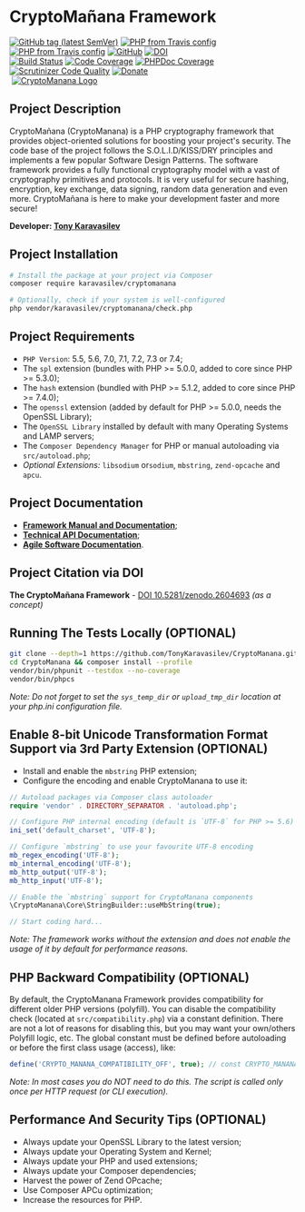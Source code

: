 # CryptoMañana Framework
[![GitHub tag (latest SemVer)](https://img.shields.io/github/tag/tonykaravasilev/cryptomanana.svg?color=blue&label=stable&style=flat-square)](https://packagist.org/packages/karavasilev/cryptomanana)
[![PHP from Travis config](https://img.shields.io/travis/php-v/TonyKaravasilev/CryptoManana.svg?style=flat-square)](https://packagist.org/packages/karavasilev/cryptomanana)
[![PHP from Travis config](https://img.shields.io/badge/php-%3C%3D%207.4-blue.svg?style=flat-square)](https://packagist.org/packages/karavasilev/cryptomanana)
[![GitHub](https://img.shields.io/github/license/tonykaravasilev/cryptomanana.svg?color=blue&label=license&style=flat-square)](https://github.com/TonyKaravasilev/CryptoManana/blob/master/LICENSE)
[![DOI](https://zenodo.org/badge/DOI/10.5281/zenodo.2604693.svg)](https://doi.org/10.5281/zenodo.2604693) <br>
[![Build Status](https://travis-ci.org/TonyKaravasilev/CryptoManana.svg?branch=master)](https://travis-ci.org/TonyKaravasilev/CryptoManana)
[![Code Coverage](https://scrutinizer-ci.com/g/TonyKaravasilev/CryptoManana/badges/coverage.png?b=master)](https://scrutinizer-ci.com/g/TonyKaravasilev/CryptoManana/?branch=master)
[![PHPDoc Coverage](https://img.shields.io/badge/PHPDoc-100%20%25-success.svg?style=flat)](https://cryptomanana.karavasilev.info/api/)
[![Scrutinizer Code Quality](https://scrutinizer-ci.com/g/TonyKaravasilev/CryptoManana/badges/quality-score.png?b=master)](https://scrutinizer-ci.com/g/TonyKaravasilev/CryptoManana/?branch=master)
[![Donate](https://img.shields.io/badge/Donate-PayPal-Success.svg?style=flat&logo=paypal)](https://www.paypal.com/cgi-bin/webscr?cmd=_donations&business=BFKJXWRLFTFQA&currency_code=USD&source=url) <br>
&nbsp;[![CryptoManana Logo](https://cryptomanana.karavasilev.info/images/CryptoMananaLogo.jpg)](https://cryptomanana.karavasilev.info)

## Project Description
CryptoMañana (CryptoManana) is a PHP cryptography framework that provides object-oriented solutions for boosting your project's security.
The code base of the project follows the S.O.L.I.D/KISS/DRY principles and implements a few popular Software Design Patterns.
The software framework provides a fully functional cryptography model with a vast of cryptography primitives and protocols.
It is very useful for secure hashing, encryption, key exchange, data signing, random data generation and even more.
CryptoMañana is here to make your development faster and more secure!

**Developer: [Tony Karavasilev](https://karavasilev.info)**

## Project Installation
```bash
# Install the package at your project via Composer
composer require karavasilev/cryptomanana

# Optionally, check if your system is well-configured
php vendor/karavasilev/cryptomanana/check.php
```

## Project Requirements
- `PHP Version`: 5.5, 5.6, 7.0, 7.1, 7.2, 7.3 or 7.4;
- The `spl` extension (bundles with PHP >= 5.0.0, added to core since PHP >= 5.3.0);
- The `hash` extension (bundled with PHP >= 5.1.2, added to core since PHP >= 7.4.0);
- The `openssl` extension (added by default for PHP >= 5.0.0, needs the OpenSSL Library);
- The `OpenSSL Library` installed by default with many Operating Systems and LAMP servers;
- The `Composer Dependency Manager` for PHP or manual autoloading via `src/autoload.php`;
- *Optional Extensions:* `libsodium` or`sodium`, `mbstring`, `zend-opcache` and `apcu`.

## Project Documentation
- [**Framework Manual and Documentation**](https://cryptomanana.karavasilev.info/);
- [**Technical API Documentation**](https://cryptomanana.karavasilev.info/api/);
- [**Agile Software Documentation**](https://cryptomanana.karavasilev.info/testdox/).

## Project Citation via DOI
**The CryptoMañana Framework** - [DOI 10.5281/zenodo.2604693](https://doi.org/10.5281/zenodo.2604693) *(as a concept)*

## Running The Tests Locally (OPTIONAL)
```bash
git clone --depth=1 https://github.com/TonyKaravasilev/CryptoManana.git
cd CryptoManana && composer install --profile
vendor/bin/phpunit --testdox --no-coverage
vendor/bin/phpcs
```
*Note: Do not forget to set the `sys_temp_dir` or `upload_tmp_dir` location at your php.ini configuration file.*

## Enable 8-bit Unicode Transformation Format Support via 3rd Party Extension (OPTIONAL)
- Install and enable the `mbstring` PHP extension;
- Configure the encoding and enable CryptoManana to use it:
```php
// Autoload packages via Composer class autoloader
require 'vendor' . DIRECTORY_SEPARATOR . 'autoload.php';

// Configure PHP internal encoding (default is `UTF-8` for PHP >= 5.6)
ini_set('default_charset', 'UTF-8');

// Configure `mbstring` to use your favourite UTF-8 encoding
mb_regex_encoding('UTF-8');
mb_internal_encoding('UTF-8');
mb_http_output('UTF-8');
mb_http_input('UTF-8');

// Enable the `mbstring` support for CryptoManana components
\CryptoManana\Core\StringBuilder::useMbString(true);

// Start coding hard...
```
*Note: The framework works without the extension and does not enable the usage of it by default for performance reasons.*

## PHP Backward Compatibility (OPTIONAL)
By default, the CryptoManana Framework provides compatibility for different older PHP versions (polyfill).
You can disable the compatibility check (located at `src/compatibility.php`) via a constant definition.
There are not a lot of reasons for disabling this, but you may want your own/others Polyfill logic, etc.
The global constant must be defined before autoloading or before the first class usage (access), like:
```php
define('CRYPTO_MANANA_COMPATIBILITY_OFF', true); // const CRYPTO_MANANA_COMPATIBILITY_OFF = 1;
```
*Note: In most cases you do NOT need to do this. The script is called only once per HTTP request (or CLI execution).*

## Performance And Security Tips (OPTIONAL)
- Always update your OpenSSL Library to the latest version;
- Always update your Operating System and Kernel;
- Always update your PHP and used extensions;
- Always update your Composer dependencies;
- Harvest the power of Zend OPcache;
- Use Composer APCu optimization;
- Increase the resources for PHP.
